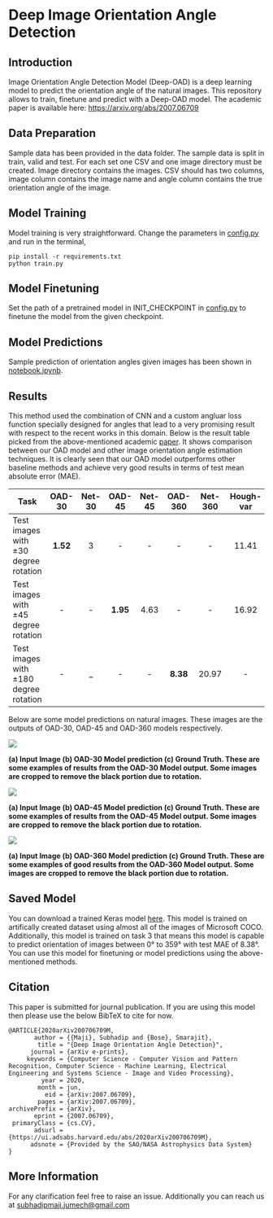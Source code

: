 # Deep Image Orientation Angle Detection

## Introduction
Image Orientation Angle Detection Model (Deep-OAD) is a deep learning model to predict the orientation angle of the natural images. This repository allows to train, finetune and predict with a Deep-OAD model. The academic paper is available here:  https://arxiv.org/abs/2007.06709

## Data Preparation
Sample data has been provided in the data folder. The sample data is split in train, valid and test. For each set one CSV and one image directory must be created. Image directory contains the images. CSV should has two columns, image column contains the image name and angle column contains the true orientation angle of the image. 

## Model Training
Model training is very straightforward. Change the parameters in [config.py](https://github.com/pidahbus/deep-image-orientation-angle-detection/blob/main/config.py) and run in the terminal,
```
pip install -r requirements.txt
python train.py
```

## Model Finetuning
Set the path of a pretrained model in INIT_CHECKPOINT in [config.py](https://github.com/pidahbus/deep-image-orientation-angle-detection/blob/main/config.py) to finetune the model from the given checkpoint.


## Model Predictions
Sample prediction of orientation angles given images has been shown in [notebook.ipynb](https://github.com/pidahbus/deep-image-orientation-angle-detection/blob/main/notebook.ipynb). 


## Results
This method used the combination of CNN and a custom angluar loss function specially designed for angles that lead to a very promising result with respect to the recent works in this domain. Below is the result table picked from the above-mentioned academic [paper](https://arxiv.org/abs/2007.06709). It shows comparison between our OAD model and other image orientation angle estimation techniques. It is clearly seen that our OAD model outperforms other baseline methods and achieve very good results in terms of test mean absolute error (MAE).


| Task                                  | OAD-30 | Net-30 | OAD-45 | Net-45 | OAD-360 | Net-360 | Hough-var | Hough-pow | Fourier   |      
| ------------------------------------- |:------:|:------:|:------:|:------:|:-------:|:-------:|:---------:|:---------:|:---------:|
| Test images with ±30 degree rotation  |**1.52**|   3    |   -    |   -    |    -    |    -    |  11.41    |  10.62    |   10.66   |
| Test images with ±45 degree rotation  |   -    |   -    |**1.95**|  4.63  |    -    |    -    |  16.92    |  13.06    |   16.51   |
| Test images with ±180 degree rotation |   -    |   _    |   -    |   -    |**8.38** |  20.97  |     -     |     -     |     -     |



Below are some model predictions on natural images. These images are the outputs of OAD-30, OAD-45 and OAD-360 models respectively.


![](https://github.com/pidahbus/deep-image-orientation-angle-detection/blob/main/images/Picture5.png)

**(a) Input Image (b) OAD-30 Model prediction (c) Ground Truth. These are some examples of results from the OAD-30 Model output. Some images are cropped to remove the black portion due to rotation.**


![](https://github.com/pidahbus/deep-image-orientation-angle-detection/blob/main/images/Picture6.png)

**(a) Input Image (b) OAD-45 Model prediction (c) Ground Truth. These are some examples of results from the OAD-45 Model output. Some images are cropped to remove the black portion due to rotation.**

![](https://github.com/pidahbus/deep-image-orientation-angle-detection/blob/main/images/Picture7.png)

**(a) Input Image (b) OAD-360 Model prediction (c) Ground Truth. These are some examples of good results from the OAD-360 Model output. Some images are cropped to remove the black portion due to rotation.**


## Saved Model
You can download a trained Keras model [here](https://google.com). This model is trained on artifically created dataset using almost all of the images of Microsoft COCO. Additionally, this model is trained on task 3 that means this model is capable to predict orientation of images between 0° to 359° with test MAE of 8.38°. You can use this model for finetuning or model predictions using the above-mentioned methods.


## Citation
This paper is submitted for journal publication. If you are using this model then please use the below BibTeX to cite for now.

```
@ARTICLE{2020arXiv200706709M,
       author = {{Maji}, Subhadip and {Bose}, Smarajit},
        title = "{Deep Image Orientation Angle Detection}",
      journal = {arXiv e-prints},
     keywords = {Computer Science - Computer Vision and Pattern Recognition, Computer Science - Machine Learning, Electrical Engineering and Systems Science - Image and Video Processing},
         year = 2020,
        month = jun,
          eid = {arXiv:2007.06709},
        pages = {arXiv:2007.06709},
archivePrefix = {arXiv},
       eprint = {2007.06709},
 primaryClass = {cs.CV},
       adsurl = {https://ui.adsabs.harvard.edu/abs/2020arXiv200706709M},
      adsnote = {Provided by the SAO/NASA Astrophysics Data System}
}
```

## More Information
For any clarification feel free to raise an issue. Additionally you can reach us at subhadipmaji.jumech@gmail.com

